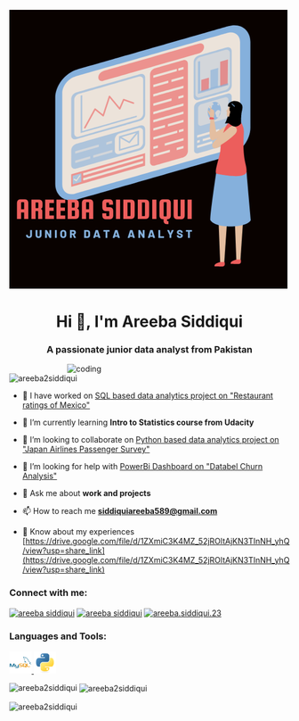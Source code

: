 ![logo](https://github.com/Areeba2Siddiqui/Areeba2Siddiqui/blob/main/AREEBA%20SIDDIQUI.png)
<h1 align="center">Hi 👋, I'm Areeba Siddiqui</h1>
<h3 align="center">A passionate junior data analyst from Pakistan</h3>
<img align="right" alt="coding" width="400" src="https://digitalcreativemind.com/wp-content/uploads/2021/06/Analytics_amp_Data_Science.gif">

<p align="left"> <img src="https://komarev.com/ghpvc/?username=areeba2siddiqui&label=Profile%20views&color=0e75b6&style=flat" alt="areeba2siddiqui" /> </p>

- 🔭 I have worked on [SQL based data analytics project on "Restaurant ratings of Mexico"](https://docs.google.com/presentation/d/13fHni9GxHsAGkwRg0TtbBXKF6EbdaRsy/edit?usp=share_link&ouid=116533349526959501539&rtpof=true&sd=true)

- 🌱 I’m currently learning **Intro to Statistics course from Udacity**

- 👯 I’m looking to collaborate on [Python based data analytics project on "Japan Airlines Passenger Survey"](https://docs.google.com/presentation/d/1mj72LdTLajVceg6KrgoBKX_pUlW0-7ZJ/edit?usp=share_link&ouid=116533349526959501539&rtpof=true&sd=true)

- 🤝 I’m looking for help with [PowerBi Dashboard on "Databel Churn Analysis"](https://drive.google.com/file/d/1Kwt1sadLyw_R2rI-kXRgFauyDDtU7USI/view?usp=share_link)

- 💬 Ask me about **work and projects**

- 📫 How to reach me **siddiquiareeba589@gmail.com**

- 📄 Know about my experiences [https://drive.google.com/file/d/1ZXmiC3K4MZ_52jROltAjKN3TInNH_yhQ/view?usp=share_link](https://drive.google.com/file/d/1ZXmiC3K4MZ_52jROltAjKN3TInNH_yhQ/view?usp=share_link)

<h3 align="left">Connect with me:</h3>
<p align="left">
<a href="https://linkedin.com/in/areeba siddiqui" target="blank"><img align="center" src="https://raw.githubusercontent.com/rahuldkjain/github-profile-readme-generator/master/src/images/icons/Social/linked-in-alt.svg" alt="areeba siddiqui" height="30" width="40" /></a>
<a href="https://fb.com/areeba siddiqui" target="blank"><img align="center" src="https://raw.githubusercontent.com/rahuldkjain/github-profile-readme-generator/master/src/images/icons/Social/facebook.svg" alt="areeba siddiqui" height="30" width="40" /></a>
<a href="https://instagram.com/areeba.siddiqui.23" target="blank"><img align="center" src="https://raw.githubusercontent.com/rahuldkjain/github-profile-readme-generator/master/src/images/icons/Social/instagram.svg" alt="areeba.siddiqui.23" height="30" width="40" /></a>
</p>

<h3 align="left">Languages and Tools:</h3>
<p align="left"> <a href="https://www.mysql.com/" target="_blank" rel="noreferrer"> <img src="https://raw.githubusercontent.com/devicons/devicon/master/icons/mysql/mysql-original-wordmark.svg" alt="mysql" width="40" height="40"/> </a> <a href="https://www.python.org" target="_blank" rel="noreferrer"> <img src="https://raw.githubusercontent.com/devicons/devicon/master/icons/python/python-original.svg" alt="python" width="40" height="40"/> </a> </p>

<p><img align="left" src="https://github-readme-stats.vercel.app/api/top-langs?username=areeba2siddiqui&show_icons=true&locale=en&layout=compact" alt="areeba2siddiqui" /></p>

<p>&nbsp;<img align="center" src="https://github-readme-stats.vercel.app/api?username=areeba2siddiqui&show_icons=true&locale=en" alt="areeba2siddiqui" /></p>

<p><img align="center" src="https://github-readme-streak-stats.herokuapp.com/?user=areeba2siddiqui&" alt="areeba2siddiqui" /></p>
